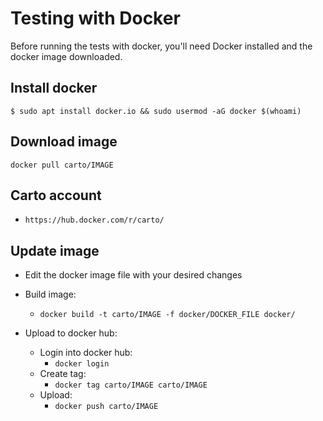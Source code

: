 # Testing with Docker

Before running the tests with docker, you'll need Docker installed and the docker image downloaded.

## Install docker

```shell
$ sudo apt install docker.io && sudo usermod -aG docker $(whoami)
```

## Download image

```shell
docker pull carto/IMAGE
```

## Carto account

* `https://hub.docker.com/r/carto/`

## Update image

* Edit the docker image file with your desired changes
* Build image:
  * `docker build -t carto/IMAGE -f docker/DOCKER_FILE docker/`

* Upload to docker hub:
  * Login into docker hub:
    * `docker login`
  * Create tag:
    * `docker tag carto/IMAGE carto/IMAGE`
  * Upload:
    * `docker push carto/IMAGE`
